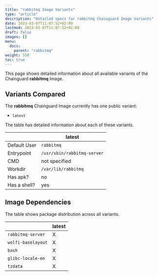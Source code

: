 ```yaml
---
title: "rabbitmq Image Variants"
type: "article"
description: "Detailed specs for rabbitmq Chainguard Image Variants"
date: 2023-03-07T11:07:52+02:00
lastmod: 2023-03-07T11:07:52+02:00
draft: false
images: []
menu:
  docs:
    parent: "rabbitmq"
weight: 550
toc: true
---
```


This page shows detailed information about all available variants of the Chainguard **rabbitmq** Image.

## Variants Compared
The **rabbitmq** Chainguard Image currently has one public variant: 

- `latest`

The table has detailed information about each of these variants.

|              | latest                      |
|--------------|-----------------------------|
| Default User | `rabbitmq`                  |
| Entrypoint   | `/usr/sbin/rabbitmq-server` |
| CMD          | not specified               |
| Workdir      | `/var/lib/rabbitmq`         |
| Has apk?     | no                          |
| Has a shell? | yes                         |

## Image Dependencies
The table shows package distribution across all variants.

|                    | latest |
|--------------------|--------|
| `rabbitmq-server`  | X      |
| `wolfi-baselayout` | X      |
| `bash`             | X      |
| `glibc-locale-en`  | X      |
| `tzdata`           | X      |

